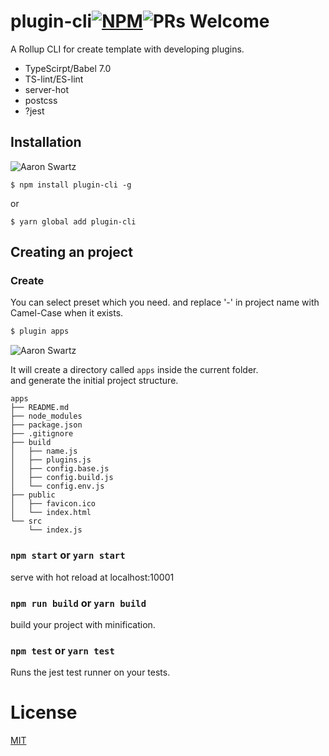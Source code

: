 # plugin-cli[![NPM](https://img.shields.io/npm/v/plugin-cli.svg?style=flat-square)](https://npmjs.com/package/plugin-cli)![PRs Welcome](https://img.shields.io/badge/PRs-welcome-green.svg)
   
A Rollup CLI for create template with developing plugins.   


* TypeScirpt/Babel 7.0
* TS-lint/ES-lint
* server-hot
* postcss
* ?jest


## Installation
![Aaron Swartz](https://t1.picb.cc/uploads/2018/12/22/JDCw3G.jpg)  

`$ npm install plugin-cli -g`  

or  

`$ yarn global add plugin-cli`

## Creating an project

### Create <name>
You can select preset which you need. 
and replace '-' in project name with Camel-Case when it exists.
   
``` bash
$ plugin apps
```
![Aaron Swartz](https://t1.picb.cc/uploads/2018/12/22/JDC8Rr.gif)  

It will create a directory called `apps` inside the current folder.   
and generate the initial project structure.
   
```
apps
├── README.md
├── node_modules
├── package.json
├── .gitignore
├── build
│   ├── name.js 
│   ├── plugins.js 
│   ├── config.base.js 
│   ├── config.build.js 
│   └── config.env.js
├── public
│   ├── favicon.ico
│   └── index.html
└── src
    └── index.js
```
   
   
### `npm start` or `yarn start`  
   
serve with hot reload at localhost:10001  
    
### `npm run build` or `yarn build`  
    
build your project with minification.    
   
### `npm test` or `yarn test`  
    
Runs the jest test runner on your tests.  
   
   
# License
[MIT](http://opensource.org/licenses/MIT)

